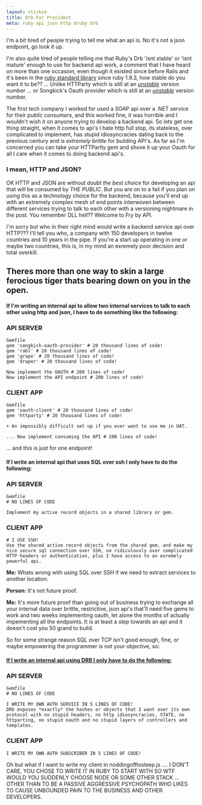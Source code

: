 ```yaml
---
layout: stickie
title: Drb For President
meta: ruby api json http druby drb
---
```

I'm a bit tired of people trying to tell me what an api is. No it's not a json endpoint, go look it up.

I'm also quite tired of people telling me that Ruby's Drb 'isnt stable' or 'isnt mature' enough to use for backend api work, a comment that I have heard on more than one occasion, even though it existed since before Rails and it's been in the [ruby standard library](http://www.ruby-doc.org/stdlib-1.9.3/libdoc/drb/rdoc/DRb.html) since ruby 1.9.3, how stable do you want it to be?? ... Unlike HTTParty which is still at an [*unstable*](https://github.com/jnunemaker/httparty/blob/master/lib/httparty/version.rb) version number ... or Songkick's Oauth provider which is still at an [*unstable*](https://github.com/songkick/oauth2-provider/blob/master/songkick-oauth2-provider.gemspec) version number.

The first tech company I worked for used a SOAP api over a .NET service for their *public consumers*, and this worked fine, it was horrible and I wouldn't wish it on anyone trying to develop a backend api. So lets get one thing straight, when it comes to api's I hate http full stop, its stateless, over complicated to implement, has stupid idiosyncracies dating back to the previous century and is *extremely brittle* for building API's. As far as I'm concerned you can take your HTTPartly gem and shove it up your Oauth for all I care when it comes to doing backend api's.

### I mean, HTTP and JSON?
OK HTTP and JSON are without doubt *the best choice* for developing an api that will be consumed by *THE PUBLIC*. But you are on to a fail if you plan on using this as a technology choice for the backend, because you'll end up with an extremely complex mesh of end points interwoven between different services trying to talk to each other with a versioning nightmare in the post. You remember DLL hell?? Welcome to Fry by API.

I'm sorry but who in their right mind would write a backend service api over HTTP??? I'll tell you who, a company with 150 developers in twelve countries and 10 years in the pipe. If you're a start up operating in one or maybe two countries, this is, in my mind an exremely poor decision and total overkill.

## Theres more than one way to skin a large ferocious tiger thats bearing down on you in the open.

#### If I'm writing an internal api to allow two internal services to talk to each other using http and json, I have to do something like the following:

### API SERVER

    Gemfile
    gem 'songkick-oauth-provider' # 20 thousand lines of code!
    gem 'rabl' # 20 thousand lines of code!
    gem 'grape' # 20 thousand lines of code!
    gem 'draper' # 20 thousand lines of code!

    Now implement the OAUTH # 200 lines of code!
    Now implement the API endpoint # 200 lines of code!


### CLIENT APP

    Gemfile
    gem 'oauth-client' # 20 thousand lines of code!
    gem 'httparty' # 20 thousand lines of code!

    + An impossibly difficult set up if you ever want to use me in UAT.

    ... Now implement consuming the API # 200 lines of code!

... and this is just for one endpoint!

#### If I write an internal api that uses SQL over ssh I only have to do the following:

### API SERVER

    Gemfile
    # NO LINES OF CODE

    Implement my active record objects in a shared library or gem.

### CLIENT APP

    # I USE SSH!
    Use the shared active record objects from the shared gem, and make my nice secure sql connection over SSH, no ridiculously over complicated HTTP headers or authentication, plus I have access to an exremely powerful api.

**Me:** Whats wrong with using SQL over SSH if we need to extract services to another location.

**Person:** It's not future proof.

**Me:** It's more future proof than going out of business trying to exchange all your internal data over brittle, restrictive, json api's that'll need five gems to work and two weeks implementing oauth, let alone the months of actually impementing all the endpoints. It is at least a *step* towards an api and it doesn't cost you 50 grand to build.

So for some strange reason SQL over TCP isn't good enough, fine, or maybe empowering the programmer is not your objective, so:

#### [If I write an internal api using DRB I only have to do the following:](https://github.com/stevemartin/api-over-druby)

### API SERVER

    Gemfile
    # NO LINES OF CODE

    I WRITE MY OWN AUTH SERVICE IN 5 LINES OF CODE!
    DRb exposes *exactly* the hashes or objects that I want over its own protocol with no stupid headers, no http idiosyncracies, STATE, no httparting, no stupid oauth and no stupid layers of controllers and templates.

### CLIENT APP

    I WRITE MY OWN AUTH SUBSCRIBER IN 5 LINES OF CODE!

Oh but what if I want to write my client in noddingofftosleep.js .... I DON'T CARE, YOU CHOSE TO WRITE IT IN RUBY TO START WITH SO WTF WOULD YOU SUDDENLY CHOOSE NODE OR SOME OTHER STACK ... OTHER THAN TO BE A PASSIVE AGGRESSIVE PSYCHOPATH WHO LIKES TO CAUSE UNBOUNDED PAIN TO THE BUSINESS AND OTHER DEVELOPERS.
